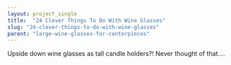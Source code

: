 ```yaml
---
layout: project_single
title:  "24 Clever Things To Do With Wine Glasses"
slug: "24-clever-things-to-do-with-wine-glasses"
parent: "large-wine-glasses-for-centerpieces"
---
```

Upside down wine glasses as tall candle holders?! Never thought of that....